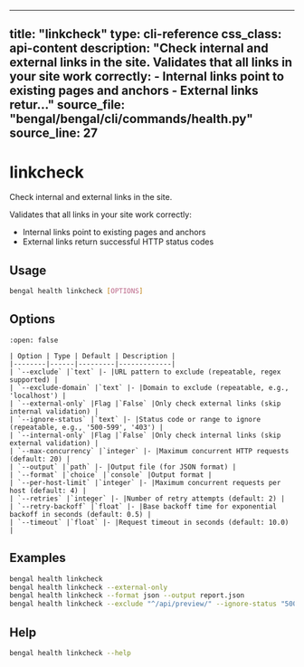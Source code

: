 
---
title: "linkcheck"
type: cli-reference
css_class: api-content
description: "Check internal and external links in the site.  Validates that all links in your site work correctly: - Internal links point to existing pages and anchors - External links retur..."
source_file: "bengal/bengal/cli/commands/health.py"
source_line: 27
---

# linkcheck

Check internal and external links in the site.

Validates that all links in your site work correctly:
- Internal links point to existing pages and anchors
- External links return successful HTTP status codes


## Usage

```bash
bengal health linkcheck [OPTIONS]
```


## Options

````{dropdown} Options (12 total)
:open: false

| Option | Type | Default | Description |
|--------|------|---------|-------------|
| `--exclude` |`text` |- |URL pattern to exclude (repeatable, regex supported) |
| `--exclude-domain` |`text` |- |Domain to exclude (repeatable, e.g., 'localhost') |
| `--external-only` |Flag |`False` |Only check external links (skip internal validation) |
| `--ignore-status` |`text` |- |Status code or range to ignore (repeatable, e.g., '500-599', '403') |
| `--internal-only` |Flag |`False` |Only check internal links (skip external validation) |
| `--max-concurrency` |`integer` |- |Maximum concurrent HTTP requests (default: 20) |
| `--output` |`path` |- |Output file (for JSON format) |
| `--format` |`choice` |`console` |Output format |
| `--per-host-limit` |`integer` |- |Maximum concurrent requests per host (default: 4) |
| `--retries` |`integer` |- |Number of retry attempts (default: 2) |
| `--retry-backoff` |`float` |- |Base backoff time for exponential backoff in seconds (default: 0.5) |
| `--timeout` |`float` |- |Request timeout in seconds (default: 10.0) |

````


## Examples

```bash
bengal health linkcheck
bengal health linkcheck --external-only
bengal health linkcheck --format json --output report.json
bengal health linkcheck --exclude "^/api/preview/" --ignore-status "500-599"
```



## Help

```bash
bengal health linkcheck --help
```

